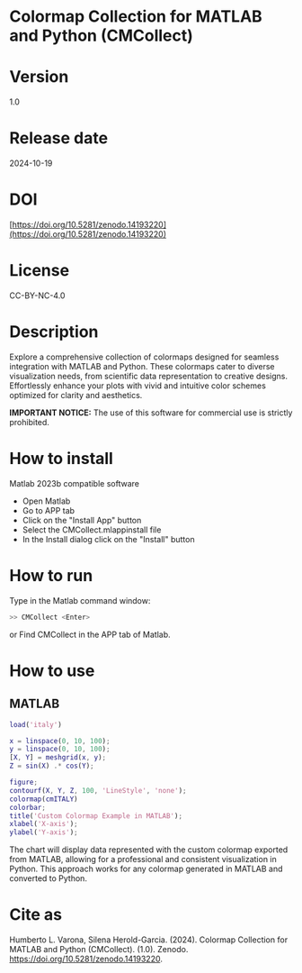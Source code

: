# Colormap Collection for MATLAB and Python (CMCollect)

# Version

1.0

# Release date

2024-10-19

# DOI

[https://doi.org/10.5281/zenodo.14193220](https://doi.org/10.5281/zenodo.14193220)

# License

CC-BY-NC-4.0

# Description

Explore a comprehensive collection of colormaps designed for seamless integration with MATLAB and Python. These colormaps cater to diverse visualization needs, from scientific data representation to creative designs. Effortlessly enhance your plots with vivid and intuitive color schemes optimized for clarity and aesthetics.

**IMPORTANT NOTICE:** The use of this software for commercial use is strictly prohibited.

# How to install

Matlab 2023b compatible software

- Open Matlab
- Go to APP tab
- Click on the "Install App" button
- Select the CMCollect.mlappinstall file
- In the Install dialog click on the "Install" button


# How to run

Type in the Matlab command window:

```sh
>> CMCollect <Enter>
```
or Find CMCollect in the APP tab of Matlab.

# How to use

## MATLAB

```matlab
load('italy')

x = linspace(0, 10, 100);
y = linspace(0, 10, 100);
[X, Y] = meshgrid(x, y);
Z = sin(X) .* cos(Y);

figure;
contourf(X, Y, Z, 100, 'LineStyle', 'none'); 
colormap(cmITALY) 
colorbar;
title('Custom Colormap Example in MATLAB');
xlabel('X-axis');
ylabel('Y-axis');
```

The chart will display data represented with the custom colormap exported from MATLAB, allowing for a professional and consistent visualization in Python. This approach works for any colormap generated in MATLAB and converted to Python.

# Cite as

Humberto L. Varona, Silena Herold-Garcia. (2024). Colormap Collection for MATLAB and Python (CMCollect). (1.0). Zenodo. https://doi.org/10.5281/zenodo.14193220.

